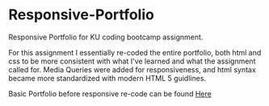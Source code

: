 # Responsive-Portfolio
Responsive Portfolio for KU coding bootcamp assignment.

For this assignment I essentially re-coded the entire portfolio, both html and css to be more consistent with what I've learned and what the assignment called for. Media Queries were added for responsiveness, and html syntax became more standardized with modern HTML 5 guidlines.

Basic Portfolio before responsive re-code can be found <a href="https://github.com/realSenses/Basic-Portfolio">Here</a>
